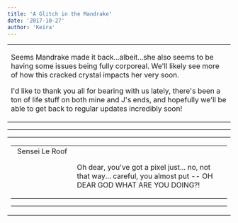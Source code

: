 ```yaml
---
title: 'A Glitch in the Mandrake'
date: '2017-10-27'
author: 'Keira'
---
```


<div>
<!-- Main content here -->
<table border="0" class="post"><tbody><tr><td>
   
   <div class="post_body">
       <p>Seems Mandrake made it back...albeit...she also seems to be having some issues being fully corporeal. We'll likely see more of how this cracked crystal impacts her very soon.</p><p>I'd like to thank you all for bearing with us lately, there's been a ton of life stuff on both mine and J's ends, and hopefully we'll be able to get back to regular updates incredibly soon!</p>
   </div>
   </td></tr>
   </tbody></table><hr><table style="width:100%; border:0;" class="comment_table"><tbody><tr><td width="100%"><a name=""> </a><div style="width:100%;" class="comment"><table border="0" width="100%"><tbody><tr><td align="center" valign="top" width="125">
<span class="comment_title"><center>Sensei Le Roof<br></center><a name="3057">&nbsp;</a></span><br>
<center><img src="https://www.gravatar.com/avatar.php?gravatar_id=fe12ed5e46904c8618cefc2b6e99ea70&amp;default=http%3A%2F%2Fmysteriesofthearcana.com%2Ftemplates%2Fmain%2Fimages%2Favatar.gif&amp;size=80&amp;rating=g" border="0" alt=""></center>
</td>
<td valign="top">


<p class="comment_text"> </p><p class="comment_text"><br> Oh dear, you've got a pixel just... no, not that way... careful, you almost put -- OH DEAR GOD WHAT ARE YOU DOING?!<br></p>
 

</td></tr></tbody></table>
<hr></div></td></tr></tbody></table>
<!-- End main content -->
              </div>

